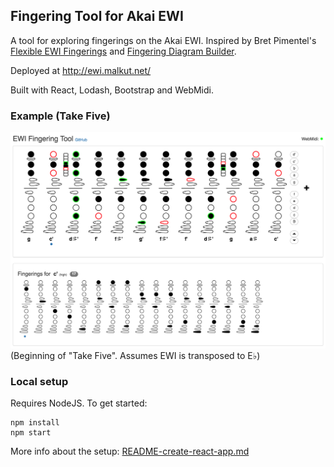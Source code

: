 ## Fingering Tool for Akai EWI

A tool for exploring fingerings on the Akai EWI. Inspired by Bret Pimentel's [Flexible EWI Fingerings](https://bretpimentel.com/flexible-ewi-fingerings/) and [Fingering Diagram Builder](https://fingering.bretpimentel.com/#!/akaiewi/).

Deployed at http://ewi.malkut.net/

Built with React, Lodash, Bootstrap and WebMidi.

### Example (Take Five)
[![Take Five](doc/example.png)](http://ewi.malkut.net/?f=5632,1024,5672,5664,5920,5924,5920,5664,5672,5632,1536,1024,1284,260,1284,1796,1804,1796,1536,1024,1536,5632,5664,5632&r=0,0,1,1,1,1,1,1,1,0,0,0,0,0,0,0,0,0,0,0,0,0,0,0 "Take Five")
(Beginning of "Take Five". Assumes EWI is transposed to E&#9837;)

### Local setup

Requires NodeJS. To get started:
```
npm install
npm start
```

More info about the setup: [README-create-react-app.md](README-create-react-app.md)
